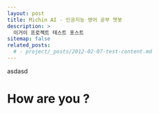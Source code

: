 ```yaml
---
layout: post
title: Michin AI - 인공지능 영어 공부 챗봇
description: >
  이거이 프로젝트 테스트 포스트
sitemap: false
related_posts:
  # - project/_posts/2012-02-07-test-content.md
---
```


asdasd

# How are you ?

